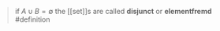 > $\text{if } A\cup B = \emptyset$ the [[set]]s are called **disjunct** or **elementfremd**
> #definition 